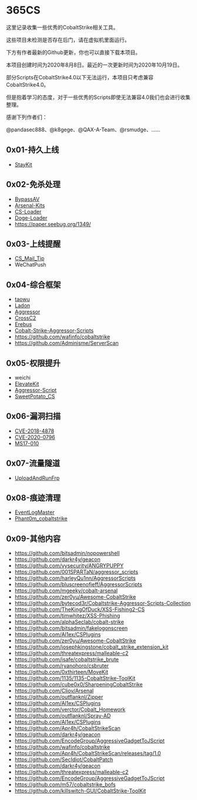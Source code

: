 # 365CS

这里记录收集一些优秀的CobaltStrike相关工具。

这些项目未检测是否存在后门，请在虚拟机里面运行。

下方有作者最新的Github更新，你也可以直接下载本项目。

本项目创建时间为2020年8月8日。最近的一次更新时间为2020年10月19日。

部分Scripts在CobaltStrike4.0以下无法运行，本项目只考虑兼容CobaltStrike4.0。

但是抱着学习的态度，对于一些优秀的Scripts即使无法兼容4.0我们也会进行收集整理。

感谢下列作者们：

@pandasec888、@k8gege、@QAX-A-Team、@rsmudge、......

## 0x01-持久上线

- [StayKit](https://github.com/0xthirteen/StayKit)

## 0x02-免杀处理

- [BypassAV](https://github.com/hack2fun/BypassAV)
- [Arsenal-Kits](https://github.com/Cliov/Arsenal)
- [CS-Loader](https://github.com/Gality369/CS-Loader)
- [Doge-Loader](https://github.com/timwhitez/Doge-Loader)
- https://paper.seebug.org/1349/

## 0x03-上线提醒

- [CS_Mail_Tip](https://github.com/0x50j/CS_Mail_Tip)
- WeChatPush

## 0x04-综合框架

- [taowu](https://github.com/pandasec888/taowu-cobalt-strike)
- [Ladon](https://github.com/k8gege/Ladon)
- [Aggressor](https://github.com/k8gege/Aggressor)
- [CrossC2](https://github.com/gloxec/CrossC2)
- [Erebus](https://github.com/DeEpinGh0st/Erebus)
- [Cobalt-Strike-Aggressor-Scripts](https://github.com/timwhitez/Cobalt-Strike-Aggressor-Scripts)
- https://github.com/wafinfo/cobaltstrike
- https://github.com/Adminisme/ServerScan

## 0x05-权限提升

- weichi
- [ElevateKit](https://github.com/rsmudge/ElevateKit)
- [Aggressor-Script](https://github.com/rasta-mouse/Aggressor-Script)
- [SweetPotato_CS](https://github.com/Tycx2ry/SweetPotato_CS)

## 0x06-漏洞扫描

- [CVE-2018-4878](https://github.com/vysecurity/CVE-2018-4878)
- [CVE-2020-0796](https://github.com/Rvn0xsy/CVE_2020_0796_CNA)
- [MS17-010](https://github.com/phink-team/Cobaltstrike-MS17-010)

## 0x07-流量隧道

- [UploadAndRunFrp](https://github.com/Ch1ngg/AggressorScript-UploadAndRunFrp)

## 0x08-痕迹清理

- [EventLogMaster](https://github.com/QAX-A-Team/EventLogMaster)
- [Phant0m_cobaltstrike](https://github.com/p292/Phant0m_cobaltstrike)

## 0x09-其他内容

- https://github.com/bitsadmin/nopowershell
- https://github.com/darkr4y/geacon
- https://github.com/vysecurity/ANGRYPUPPY
- https://github.com/001SPARTaN/aggressor_scripts
- https://github.com/harleyQu1nn/AggressorScripts
- https://github.com/bluscreenofjeff/AggressorScripts
- https://github.com/mgeeky/cobalt-arsenal
- https://github.com/zer0yu/Awesome-CobaltStrike
- https://github.com/bytecod3r/Cobaltstrike-Aggressor-Scripts-Collection
- https://github.com/TheKingOfDuck/XSS-Fishing2-CS
- https://github.com/timwhitez/XSS-Phishing
- https://github.com/alphaSeclab/cobalt-strike
- https://github.com/bitsadmin/fakelogonscreen
- https://github.com/Al1ex/CSPlugins
- https://github.com/zer0yu/Awesome-CobaltStrike
- https://github.com/josephkingstone/cobalt_strike_extension_kit
- https://github.com/threatexpress/malleable-c2
- https://github.com/isafe/cobaltstrike_brute
- https://github.com/ryanohoro/csbruter
- https://github.com/0xthirteen/MoveKit
- https://github.com/1135/1135-CobaltStrike-ToolKit
- https://github.com/cube0x0/SharpeningCobaltStrike
- https://github.com/Cliov/Arsenal
- https://github.com/outflanknl/Zipper
- https://github.com/Al1ex/CSPlugins
- https://github.com/verctor/Cobalt_Homework
- https://github.com/outflanknl/Spray-AD
- https://github.com/Al1ex/CSPlugins
- https://github.com/Apr4h/CobaltStrikeScan
- https://github.com/darkr4y/geacon
- https://github.com/EncodeGroup/AggressiveGadgetToJScript
- https://github.com/wafinfo/cobaltstrike
- https://github.com/Apr4h/CobaltStrikeScan/releases/tag/1.0
- https://github.com/SecIdiot/CobaltPatch
- https://github.com/darkr4y/geacon
- https://github.com/threatexpress/malleable-c2
- https://github.com/EncodeGroup/AggressiveGadgetToJScript
- https://github.com/m57/cobaltstrike_bofs
- https://github.com/killswitch-GUI/CobaltStrike-ToolKit
